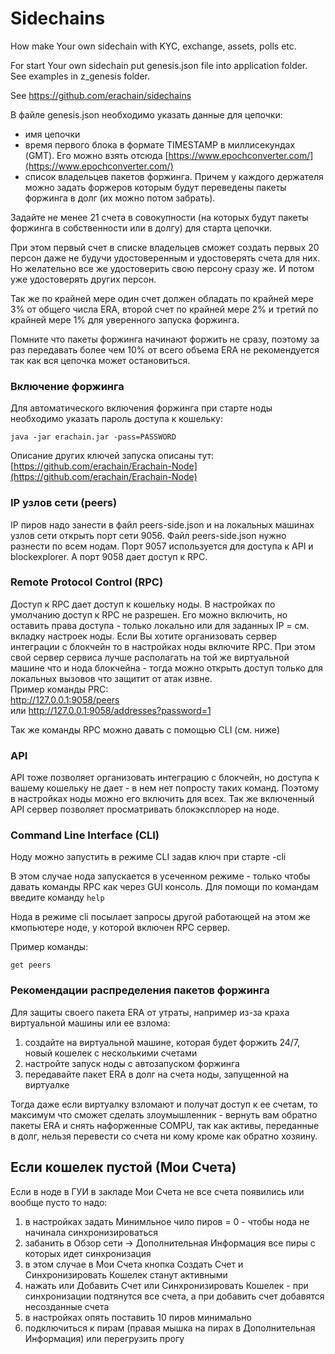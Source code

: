 # Sidechains
How make Your own sidechain with KYC, exchange, assets, polls etc.

For start Your own sidechain put genesis.json file into application folder. See examples in z_genesis folder.

See https://github.com/erachain/sidechains

В файле genesis.json необходимо указать данные для цепочки:
+ имя цепочки  
+ время первого блока в формате TIMESTAMP в миллисекундах (GMT). Его можно взять   отсюда [https://www.epochconverter.com/](https://www.epochconverter.com/)
+ список владельцев пакетов форжинга. Причем у каждого держателя можно задать
 форжеров которым будут переведены пакеты форжинга в долг (их можно потом забрать).

Задайте не менее 21 счета в совокупности (на которых будут пакеты форжинга в собственности или в долгу) для старта цепочки.  

При этом первый счет в списке владельцев сможет создать первых 20 персон даже не будучи удостоверенным и удостоверять счета для них.  
Но желательно все же удостоверить свою персону сразу же. И потом уже удостоверять других персон.

Так же по крайней мере один счет должен обладать по крайней мере 3% от общего числа ERA, второй счет по крайней мере 2% и третий по крайней мере 1% для уверенного запуска форжинга.

Помните что пакеты форжинга начинают форжить не сразу, поэтому за раз передавать более чем 10% от всего объема ERA не рекомендуется так как вся цепочка может остановиться.

### Включение форжинга
Для автоматического включения форжинга при старте ноды необходимо указать пароль доступа к кошельку:  

    java -jar erachain.jar -pass=PASSWORD

Описание других ключей запуска описаны тут:
[https://github.com/erachain/Erachain-Node](https://github.com/erachain/Erachain-Node)


### IP узлов сети (peers)
IP пиров надо занести в файл peers-side.json и на локальных машинах узлов сети открыть порт сети 9056. Файл peers-side.json нужно разнести по всем нодам. Порт 9057 используется для доступа к API и blockexplorer. А порт 9058 дает доступ к RPC.

### Remote Protocol Control (RPC)
Доступ к RPC дает доступ к кошельку ноды. В настройках по умолчанию доступ к RPC не разрешен. Его можно включить, но оставить права доступа - только локально или для заданных IP = см. вкладку настроек ноды. Если Вы хотите организовать сервер интеграции с блокчейн то в настройках ноды включите RPC. При этом свой сервер сервиса лучше располагать на той же виртуальной машине что и нода блокчейна - тогда можно открыть доступ только для локальных вызовов что защитит от атак извне.  
Пример команды PRC:  
http://127.0.0.1:9058/peers  
или
http://127.0.0.1:9058/addresses?password=1

Так же команды RPC можно давать с помощью CLI (см. ниже)

### API
API тоже позволяет организовать интеграцию с блокчейн, но доступа к вашему кошельку не дает - в нем нет попросту таких команд. Поэтому в настройках ноды можно его включить для всех. Так же включенный API сервер позволяет просматривать блокэксплорер на ноде.

### Command Line Interface (CLI)
Ноду можно запустить в режиме CLI задав ключ при старте -cli

В этом случае нода запускается в усеченном режиме - только чтобы давать команды RPC как через GUI консоль. Для помощи по командам введите команду `help`

Нода в режиме cli посылает запросы другой работающей на этом же кмопьютере ноде, у которой включен RPC сервер.

Пример команды:  

    get peers


### Рекомендации распределения пакетов форжинга
Для защиты своего пакета ERA от утраты, например из-за краха виртуальной машины или ее взлома:  
1. создайте на виртуальной машине, которая будет форжить 24/7, новый кошелек с несколькими счетами  
2. настройте запуск ноды с автозапуском форжинга  
3. передавайте пакет ERA в долг на счета ноды, запущенной на виртуалке  

Тогда даже если виртуалку взломают и получат доступ к ее счетам, то максимум что сможет сделать злоумышленник - вернуть вам обратно пакеты ERA и снять нафорженные COMPU, так как активы, переданные в долг, нельзя перевести со счета ни кому кроме как обратно хозяину.

## Если кошелек пустой (Мои Счета)
Если в ноде в ГУИ в закладе Мои Счета не все счета появились или вообще пусто то надо:  
1. в настройках задать Минимльное чило пиров = 0 - чтобы нода не начинала синхронизироваться  
2. забанить в Обзор сети -> Дополнительная Информация все пиры с которых идет синхронизация  
3. в этом случае в Мои Счета кнопка Создать Счет и Синхронизировать Кошелек станут активными  
4. нажать или Добавить Счет или Синхронизировать Кошелек - при синхронизации подтянутся все счета, а при добавить счет добавятся несозданные счета  
5. в настройках опять поставить 10 пиров минимально  
6. подключиться к пирам (правая мышка на пирах в Дополнительная Информация) или перегрузить прогу  

